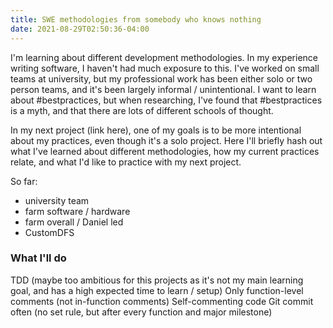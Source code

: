 ```yaml
---
title: SWE methodologies from somebody who knows nothing
date: 2021-08-29T02:50:36-04:00
---
```


I'm learning about different development methodologies. In my experience writing software, I haven't had much exposure to this. I've worked on small teams at university, but my professional work has been either solo or two person teams, and it's been largely informal / unintentional. I want to learn about #bestpractices, but when researching, I've found that #bestpractices is a myth, and that there are lots of different schools of thought. 

In my next project (link here), one of my goals is to be more intentional about my practices, even though it's a solo project. Here I'll briefly hash out what I've learned about different methodologies, how my current practices relate, and what I'd like to practice with my next project.

So far: 
 - university team
 - farm software / hardware
 - farm overall / Daniel led
 - CustomDFS

### What I'll do

TDD (maybe too ambitious for this projects as it's not my main learning goal, and has a high expected time to learn / setup)
Only function-level comments (not in-function comments)
Self-commenting code
Git commit often (no set rule, but after every function and major milestone)


